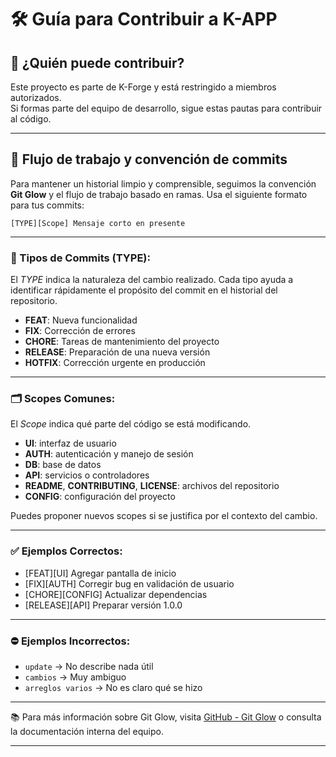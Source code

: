# 🛠️ Guía para Contribuir a K-APP

## 🤝 ¿Quién puede contribuir?
Este proyecto es parte de K-Forge y está restringido a miembros autorizados.  
Si formas parte del equipo de desarrollo, sigue estas pautas para contribuir al código.

---

## 📌 Flujo de trabajo y convención de commits
Para mantener un historial limpio y comprensible, seguimos la convención **Git Glow** y el flujo de trabajo basado en ramas. Usa el siguiente formato para tus commits:

```
[TYPE][Scope] Mensaje corto en presente
```

---

### 🧾 Tipos de Commits (TYPE):
El *TYPE* indica la naturaleza del cambio realizado. Cada tipo ayuda a identificar rápidamente el propósito del commit en el historial del repositorio.
- **FEAT**: Nueva funcionalidad  
- **FIX**: Corrección de errores  
- **CHORE**: Tareas de mantenimiento del proyecto  
- **RELEASE**: Preparación de una nueva versión  
- **HOTFIX**: Corrección urgente en producción

---

### 🗂️ Scopes Comunes:
El *Scope* indica qué parte del código se está modificando.
- **UI**: interfaz de usuario  
- **AUTH**: autenticación y manejo de sesión  
- **DB**: base de datos  
- **API**: servicios o controladores  
- **README**, **CONTRIBUTING**, **LICENSE**: archivos del repositorio  
- **CONFIG**: configuración del proyecto

Puedes proponer nuevos scopes si se justifica por el contexto del cambio.

---

### ✅ Ejemplos Correctos:
- [FEAT][UI] Agregar pantalla de inicio  
- [FIX][AUTH] Corregir bug en validación de usuario  
- [CHORE][CONFIG] Actualizar dependencias  
- [RELEASE][API] Preparar versión 1.0.0

---

### ⛔ Ejemplos Incorrectos:
- `update` → No describe nada útil  
- `cambios` → Muy ambiguo  
- `arreglos varios` → No es claro qué se hizo

---

📚 Para más información sobre Git Glow, visita [GitHub - Git Glow](https://github.com/arthurdenner/git-glow) o consulta la documentación interna del equipo.

---

<!-- Los scripts de instalación de hooks se encuentran en la carpeta scripts/ y están diferenciados por plataforma: macos-git-glow.sh y windows-git-glow.ps1. -->